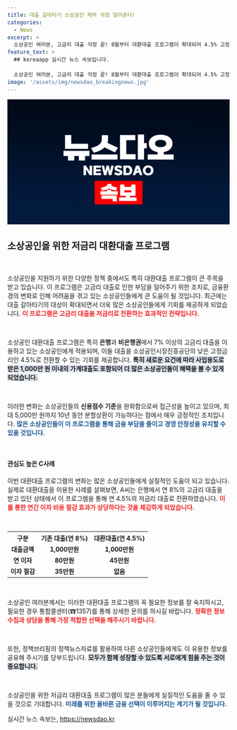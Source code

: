 ```yaml
---
title: 대출 갈아타기 소상공인 채무 걱정 덜어준다!
categories:
  - News
excerpt: >
  소상공인 여러분, 고금리 대출 걱정 끝! 8월부터 대환대출 프로그램이 확대되어 4.5% 고정금리로 대출 갈아타기가 가능해집니다. 더 많은 사업자들이 혜택을 받을 수 있는 절호의 기회!
feature_text: >
  ## koreaapp 실시간 뉴스 속보입니다.

  소상공인 여러분, 고금리 대출 걱정 끝! 8월부터 대환대출 프로그램이 확대되어 4.5% 고정금리로 대출 갈아타기가 가능해집니다. 더 많은 사업자들이 혜택을 받을 수 있는 절호의 기회!
image: '/assets/img/newsdao_breakingnews.jpg'
---
```


<p><img src="/assets/img/newsdao_breakingnews.jpg" alt="koreaapp 속보" /></p>

<h2 data-ke-size="size26">소상공인을 위한 저금리 대환대출 프로그램</h2>

<p data-ke-size="size16">&nbsp;</p>

<p>소상공인을 지원하기 위한 다양한 정책 중에서도 특히 대환대출 프로그램이 큰 주목을 받고 있습니다. 이 프로그램은 고금리 대출로 인한 부담을 덜어주기 위한 조치로, 금융환경의 변화로 인해 어려움을 겪고 있는 소상공인들에게 큰 도움이 될 것입니다. 최근에는 대출 갈아타기의 대상이 확대되면서 더욱 많은 소상공인들에게 기회를 제공하게 되었습니다. <b><span style="color: #ee2323;">이 프로그램은 고금리 대출을 저금리로 전환하는 효과적인 전략입니다.</span></b> </p>

<p data-ke-size="size16">&nbsp;</p>

<p>소상공인 대환대출 프로그램은 특히 <b>은행</b>과 <b>비은행권</b>에서 7% 이상의 고금리 대출을 이용하고 있는 소상공인에게 적용되며, 이들 대출을 소상공인시장진흥공단의 낮은 고정금리인 4.5%로 전환할 수 있는 기회를 제공합니다. <b><span style="background-color: #21538527;">특히 새로운 요건에 따라 사업용도로 받은 1,000만 원 이내의 가계대출도 포함되어 더 많은 소상공인들이 혜택을 볼 수 있게 되었습니다.</span></b> </p>

<p data-ke-size="size16">&nbsp;</p>

<p>이러한 변화는 소상공인들의 <b>신용점수 기준</b>을 완화함으로써 접근성을 높이고 있으며, 최대 5,000만 원까지 10년 동안 분할상환이 가능하다는 점에서 매우 긍정적인 조치입니다. <b><span style="color: #1a5490;">많은 소상공인들이 이 프로그램을 통해 금융 부담을 줄이고 경영 안정성을 유지할 수 있을 것입니다.</span></b> </p>

<p data-ke-size="size16">&nbsp;</p>

<h4>관심도 높은 C사례</h4>

<p>이번 대환대출 프로그램의 변화는 많은 소상공인들에게 실질적인 도움이 되고 있습니다. 실제로 대환대출을 이용한 사례를 살펴보면, A씨는 은행에서 연 8%의 고금리 대출을 받고 있던 상태에서 이 프로그램을 통해 연 4.5%의 저금리 대출로 전환하였습니다. <b><span style="color: #ee2323;">이를 통한 연간 이자 비용 절감 효과가 상당하다는 것을 체감하게 되었습니다.</span></b> </p>

<p data-ke-size="size16">&nbsp;</p>

<table>
<tr>
    <th style="text-align: center;">구분</th>
    <th style="text-align: center;">기존 대출(연 8%)</th>
    <th style="text-align: center;">대환대출(연 4.5%)</th>
</tr>
<tr>
    <td style="text-align: center; height: 17px;"><b>대출금액</b></td>
    <td style="text-align: center; height: 17px;"><b>1,000만원</b></td>
    <td style="text-align: center; height: 17px;"><b>1,000만원</b></td>
</tr>
<tr>
    <td style="text-align: center; height: 17px;"><b>연 이자</b></td>
    <td style="text-align: center; height: 17px;"><b>80만원</b></td>
    <td style="text-align: center; height: 17px;"><b>45만원</b></td>
</tr>
<tr>
    <td style="text-align: center; height: 17px;"><b>이자 절감</b></td>
    <td style="text-align: center; height: 17px;"><b>35만원</b></td>
    <td style="text-align: center; height: 17px;"><b>없음</b></td>
</tr>
</table>

<p data-ke-size="size16">&nbsp;</p>

<p>소상공인 여러분께서는 이러한 대환대출 프로그램의 꼭 필요한 정보를 잘 숙지하시고, 필요한 경우 통합콜센터(☎1357)를 통해 상세한 문의를 하시길 바랍니다. <b><span style="color: #ee2323;">정확한 정보 수집과 상담을 통해 가장 적합한 선택을 해주시기 바랍니다.</span></b> </p>

<p data-ke-size="size16">&nbsp;</p>

<p>또한, 정책브리핑의 정책뉴스자료를 활용하여 다른 소상공인들에게도 이 유용한 정보를 공유해 주시기를 당부드립니다. <b><span style="background-color: #21538527;">모두가 함께 성장할 수 있도록 서로에게 힘을 주는 것이 중요합니다.</span></b> </p>

<p data-ke-size="size16">&nbsp;</p>

<p>소상공인을 위한 저금리 대환대출 프로그램이 많은 분들에게 실질적인 도움을 줄 수 있을 것으로 기대합니다. <b><span style="color: #1a5490;">미래를 위한 올바른 금융 선택이 이루어지는 계기가 될 것입니다.</span></b> </p>
실시간 뉴스 속보는, <a href="https://newsdao.kr" rel="dofollow">https://newsdao.kr</a>


